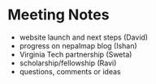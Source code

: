 # Meeting Notes

- website launch and next steps (David) 
- progress on nepalmap blog (Ishan)
- Virginia Tech partnership (Sweta)
- scholarship/fellowship (Ravi)
- questions, comments or ideas